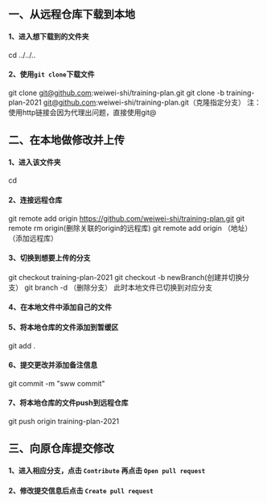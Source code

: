 ## 一、从远程仓库下载到本地
#### 1、进入想下载到的文件夹
cd  ../../..
#### 2、使用`git clone`下载文件
git clone git@github.com:weiwei-shi/training-plan.git
git clone -b training-plan-2021 git@github.com:weiwei-shi/training-plan.git（克隆指定分支）
注：使用http链接会因为代理出问题，直接使用git@

## 二、在本地做修改并上传
#### 1、进入该文件夹
cd
#### 2、连接远程仓库
git remote add origin https://github.com/weiwei-shi/training-plan.git
git remote rm origin(删除关联的origin的远程库)
git remote add origin （地址）（添加远程库）
#### 3、切换到想要上传的分支
git checkout training-plan-2021
git checkout -b newBranch(创建并切换分支）
git branch -d <branch>（删除分支）
此时本地文件已切换到对应分支
#### 4、在本地文件中添加自己的文件
#### 5、将本地仓库的文件添加到暂缓区
git add .
#### 6、提交更改并添加备注信息
git commit -m "sww commit"
#### 7、将本地仓库的文件push到远程仓库
git push origin training-plan-2021

## 三、向原仓库提交修改
#### 1、进入相应分支，点击 `Contribute` 再点击 `Open pull request`
#### 2、修改提交信息后点击 `Create pull request`
